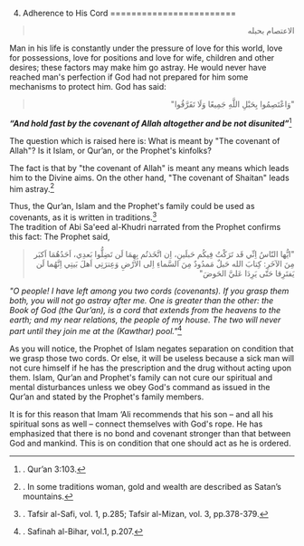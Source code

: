 4) Adherence to His Cord
========================

<blockquote dir="rtl">
  <p>
الاعتصام بحبله
  </p>
</blockquote>

Man in his life is constantly under the pressure of love for this world,
love for possessions, love for positions and love for wife, children and
other desires; these factors may make him go astray. He would never have
reached man's perfection if God had not prepared for him some mechanisms
to protect him. God has said:

<blockquote dir="rtl">
  <p>
"وَاعْتَصِمُوا بِحَبْلِ اللَّهِ جَمِيعًا وَلَا تَفَرَّقُوا"
  </p>
</blockquote>

***“And hold fast by the covenant of Allah altogether and be not
disunited”***[^1]

The question which is raised here is: What is meant by "The covenant of
Allah"? Is it Islam, or Qur’an, or the Prophet's kinfolks?

The fact is that by "the covenant of Allah" is meant any means which
leads him to the Divine aims. On the other hand, "The covenant of
Shaitan" leads him astray.[^2]

Thus, the Qur’an, Islam and the Prophet's family could be used as
covenants, as it is written in traditions.[^3]  
 The tradition of Abi Sa'eed al-Khudri narrated from the Prophet
confirms this fact: The Prophet said,

<blockquote dir="rtl">
  <p>
"ايُّها النّاسُ اِنِّي قَد تَرَكْتُ فِيكُم حَبلَينِ، اِن اتَّخَذتُم
بِهِمَا لَن تَضِلُّوا بَعدِي، اَحَدُهُمَا اَكبَر مِنَ الآخَرِ: كِتابَ
الله حَبلٌ مَمدُودٌ مِنَ السَّماءِ اِلى الارْضِ وَعِترَتِي اَهلَ
بَيتِي اِنَّهُما لَن يَفتَرِقا حَتّى يَرِدَا عَليَّ الحَوضَ"
  </p>
</blockquote>

*"O people! I have left among you two cords (covenants). If you grasp
them both, you will not go astray after me. One is greater than the
other: the Book of God (the Qur’an), is a cord that extends from the
heavens to the earth; and my near relations, the people of my house. The
two will never part until they join me at the (Kawthar) pool."*[^4]

As you will notice, the Prophet of Islam negates separation on condition
that we grasp those two cords. Or else, it will be useless because a
sick man will not cure himself if he has the prescription and the drug
without acting upon them. Islam, Qur’an and Prophet's family can not
cure our spiritual and mental disturbances unless we obey God's command
as issued in the Qur’an and stated by the Prophet's family members.

It is for this reason that Imam ‘Ali recommends that his son – and all
his spiritual sons as well – connect themselves with God's rope. He has
emphasized that there is no bond and covenant stronger than that between
God and mankind. This is on condition that one should act as he is
ordered.

[^1]: . Qur’an 3:103.

[^2]: . In some traditions woman, gold and wealth are described as
Satan’s mountains.

[^3]: . Tafsir al-Safi, vol. 1, p.285; Tafsir al-Mizan, vol. 3,
pp.378-379.

[^4]: . Safinah al-Bihar, vol.1, p.207.


